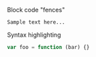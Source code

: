Block code "fences"

```
Sample text here...
```

Syntax highlighting

```js
var foo = function (bar) {}
```
